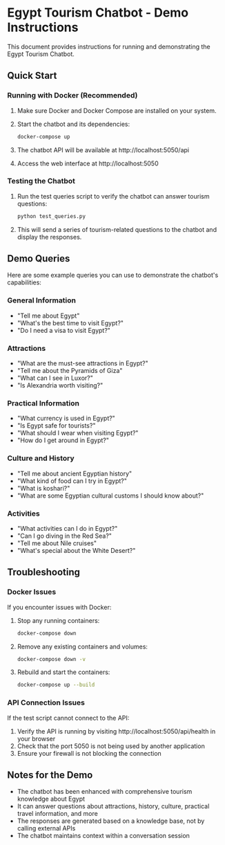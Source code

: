 # Egypt Tourism Chatbot - Demo Instructions

This document provides instructions for running and demonstrating the Egypt Tourism Chatbot.

## Quick Start

### Running with Docker (Recommended)

1. Make sure Docker and Docker Compose are installed on your system.

2. Start the chatbot and its dependencies:
   ```bash
   docker-compose up
   ```

3. The chatbot API will be available at http://localhost:5050/api

4. Access the web interface at http://localhost:5050

### Testing the Chatbot

1. Run the test queries script to verify the chatbot can answer tourism questions:
   ```bash
   python test_queries.py
   ```

2. This will send a series of tourism-related questions to the chatbot and display the responses.

## Demo Queries

Here are some example queries you can use to demonstrate the chatbot's capabilities:

### General Information
- "Tell me about Egypt"
- "What's the best time to visit Egypt?"
- "Do I need a visa to visit Egypt?"

### Attractions
- "What are the must-see attractions in Egypt?"
- "Tell me about the Pyramids of Giza"
- "What can I see in Luxor?"
- "Is Alexandria worth visiting?"

### Practical Information
- "What currency is used in Egypt?"
- "Is Egypt safe for tourists?"
- "What should I wear when visiting Egypt?"
- "How do I get around in Egypt?"

### Culture and History
- "Tell me about ancient Egyptian history"
- "What kind of food can I try in Egypt?"
- "What is koshari?"
- "What are some Egyptian cultural customs I should know about?"

### Activities
- "What activities can I do in Egypt?"
- "Can I go diving in the Red Sea?"
- "Tell me about Nile cruises"
- "What's special about the White Desert?"

## Troubleshooting

### Docker Issues

If you encounter issues with Docker:

1. Stop any running containers:
   ```bash
   docker-compose down
   ```

2. Remove any existing containers and volumes:
   ```bash
   docker-compose down -v
   ```

3. Rebuild and start the containers:
   ```bash
   docker-compose up --build
   ```

### API Connection Issues

If the test script cannot connect to the API:

1. Verify the API is running by visiting http://localhost:5050/api/health in your browser
2. Check that the port 5050 is not being used by another application
3. Ensure your firewall is not blocking the connection

## Notes for the Demo

- The chatbot has been enhanced with comprehensive tourism knowledge about Egypt
- It can answer questions about attractions, history, culture, practical travel information, and more
- The responses are generated based on a knowledge base, not by calling external APIs
- The chatbot maintains context within a conversation session
